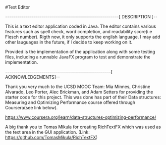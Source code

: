 #Text Editor

---------------------------------------------------------[ DESCRIPTION ]--

This is a text editor application coded in Java. The editor contains 
various features such as spell check, word completion, and readability 
score(i.e Flesch number). Rigth now, it only supports the english language.
I may add other lauguages in the future, if I decide to keep working on it.

Provided is the implementation of the application along with some testing 
files, including a runnable JavaFX program to test and demonstrate the 
implementation. 

-----------------------------------------------------[ ACKNOWLEDGEMENTS]--
 
Thank you very much to the UCSD MOOC Team:
Mia Minnes, Christine Alvarado, Leo Porter, Alec Brickman, and Adam Setters
for providing the starter code for this project. This was done has part of 
their Data structures: Measuring and Optimizing Performance course offered
through Coursera(see link below).

https://www.coursera.org/learn/data-structures-optimizing-performance/

A big thank you to Tomas Mikula for creating RichTextFX 
which was used as the text area in the GUI application.
(Link: https://github.com/TomasMikula/RichTextFX)


